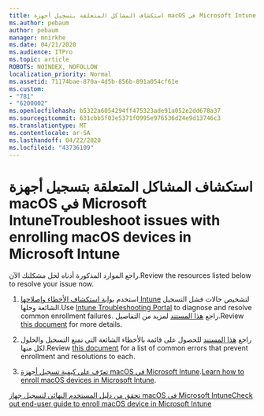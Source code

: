 ```yaml
---
title: استكشاف المشاكل المتعلقة بتسجيل أجهزة macOS في Microsoft Intune
ms.author: pebaum
author: pebaum
manager: mnirkhe
ms.date: 04/21/2020
ms.audience: ITPro
ms.topic: article
ROBOTS: NOINDEX, NOFOLLOW
localization_priority: Normal
ms.assetid: 71174bae-870a-4d5b-856b-891a054cf61e
ms.custom:
- "781"
- "6200002"
ms.openlocfilehash: b5322a6054294ff475323ade91a052e2dd678a37
ms.sourcegitcommit: 631cbb5f03e5371f0995e976536d24e9d13746c3
ms.translationtype: MT
ms.contentlocale: ar-SA
ms.lasthandoff: 04/22/2020
ms.locfileid: "43736109"
---
```

# <a name="troubleshoot-issues-with-enrolling-macos-devices-in-microsoft-intune"></a><span data-ttu-id="f3146-102">استكشاف المشاكل المتعلقة بتسجيل أجهزة macOS في Microsoft Intune</span><span class="sxs-lookup"><span data-stu-id="f3146-102">Troubleshoot issues with enrolling macOS devices in Microsoft Intune</span></span>

<span data-ttu-id="f3146-103">راجع الموارد المذكورة أدناه لحل مشكلتك الآن.</span><span class="sxs-lookup"><span data-stu-id="f3146-103">Review the resources listed below to resolve your issue now.</span></span>
  
1. <span data-ttu-id="f3146-104">استخدم [بوابة استكشاف الأخطاء وإصلاحها Intune](https://devicemanagement.microsoft.com/#blade/Microsoft_Intune_DeviceSettings/TroubleshootBlade) لتشخيص حالات فشل التسجيل الشائعة وحلها.</span><span class="sxs-lookup"><span data-stu-id="f3146-104">Use [Intune Troubleshooting Portal](https://devicemanagement.microsoft.com/#blade/Microsoft_Intune_DeviceSettings/TroubleshootBlade) to diagnose and resolve common enrollment failures.</span></span> <span data-ttu-id="f3146-105">راجع [هذا المستند](https://docs.microsoft.com/intune/help-desk-operators) لمزيد من التفاصيل.</span><span class="sxs-lookup"><span data-stu-id="f3146-105">Review [this document](https://docs.microsoft.com/intune/help-desk-operators) for more details.</span></span>

2. <span data-ttu-id="f3146-106">راجع [هذا المستند](https://docs.microsoft.com/intune-classic/troubleshoot/troubleshoot-device-enrollment-in-intune) للحصول على قائمة بالأخطاء الشائعة التي تمنع التسجيل والحلول لكل منها.</span><span class="sxs-lookup"><span data-stu-id="f3146-106">Review [this document](https://docs.microsoft.com/intune-classic/troubleshoot/troubleshoot-device-enrollment-in-intune) for a list of common errors that prevent enrollment and resolutions to each.</span></span>

3. <span data-ttu-id="f3146-107">[تعرّف على كيفية تسجيل أجهزة macOS في Microsoft Intune](https://docs.microsoft.com/intune/macos-enroll).</span><span class="sxs-lookup"><span data-stu-id="f3146-107">[Learn how to enroll macOS devices in Microsoft Intune](https://docs.microsoft.com/intune/macos-enroll).</span></span>

[<span data-ttu-id="f3146-108">تحقق من دليل المستخدم النهائي لتسجيل جهاز macOS في Microsoft Intune</span><span class="sxs-lookup"><span data-stu-id="f3146-108">Check out end-user guide to enroll macOS device in Microsoft Intune</span></span>](https://docs.microsoft.com/intune-user-help/enroll-your-device-in-intune-macos-cp)
  